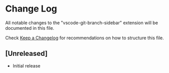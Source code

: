 # Change Log

All notable changes to the "vscode-git-branch-sidebar" extension will be documented in this file.

Check [Keep a Changelog](http://keepachangelog.com/) for recommendations on how to structure this file.

## [Unreleased]

- Initial release